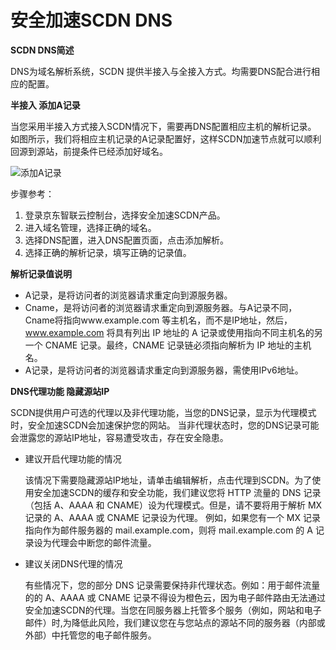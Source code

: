 
# 安全加速SCDN DNS

**SCDN DNS简述**


DNS为域名解析系统，SCDN 提供半接入与全接入方式。均需要DNS配合进行相应的配置。

**半接入 添加A记录**


当您采用半接入方式接入SCDN情况下，需要再DNS配置相应主机的解析记录。
如图所示，我们将相应主机记录的A记录配置好，这样SCDN加速节点就可以顺利回源到源站，前提条件已经添加好域名。


![添加A记录](https://github.com/jdcloudcom/cn/edit/image/SCDN/ADD-A-Accord.png)

步骤参考：
1. 登录京东智联云控制台，选择安全加速SCDN产品。
2. 进入域名管理，选择正确的域名。
3. 选择DNS配置，进入DNS配置页面，点击添加解析。
4. 选择正确的解析记录，填写正确的记录值。

**解析记录值说明**

- A记录，是将访问者的浏览器请求重定向到源服务器。
- Cname，是将访问者的浏览器请求重定向到源服务器。与A记录不同，Cname将指向www.example.com 等主机名，而不是IP地址，然后，www.example.com 将具有列出 IP 地址的 A 记录或使用指向不同主机名的另一个 CNAME 记录。最终，CNAME 记录链必须指向解析为 IP 地址的主机名。
- A记录，是将访问者的浏览器请求重定向到源服务器，需使用IPv6地址。

**DNS代理功能 隐藏源站IP**

SCDN提供用户可选的代理以及非代理功能，当您的DNS记录，显示为代理模式时，安全加速SCDN会加速保护您的网站。
当非代理状态时，您的DNS记录可能会泄露您的源站IP地址，容易遭受攻击，存在安全隐患。
- 建议开启代理功能的情况

  该情况下需要隐藏源站IP地址，请单击编辑解析，点击代理到SCDN。为了使用安全加速SCDN的缓存和安全功能，我们建议您将 HTTP 流量的 DNS 记录（包括 A、AAAA 和 CNAME）设为代理模式。但是，请不要将用于解析 MX 记录的 A、AAAA 或 CNAME 记录设为代理。  例如，如果您有一个 MX 记录指向作为邮件服务器的 mail.example.com，则将 mail.example.com 的 A 记录设为代理会中断您的邮件流量。

- 建议关闭DNS代理的情况

  有些情况下，您的部分 DNS 记录需要保持非代理状态。例如：用于邮件流量的的 A、AAAA 或 CNAME 记录不得设为橙色云，因为电子邮件路由无法通过安全加速SCDN的代理。当您在同服务器上托管多个服务（例如，网站和电子邮件）时,为降低此风险，我们建议您在与您站点的源站不同的服务器（内部或外部）中托管您的电子邮件服务。
